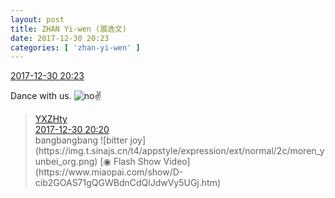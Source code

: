 ```yaml
---
layout: post
title: ZHAN Yi-wen (展逸文)
date: 2017-12-30 20:23
categories: [ 'zhan-yi-wen' ]
---
```


<div class="weibo-info">
  <a href="https://weibo.com/6108090526/FC4Sizpz8">2017-12-30 20:23</a>
</div>

Dance with us. ![no](https://img.t.sinajs.cn/t4/appstyle/expression/ext/normal/ae/buyao_org.gif):v:

<!-- more -->

> <div class="weibo-post-name">
>   <a href="http://weibo.com/2565158051">YXZHty</a>
> </div>
> <div class="weibo-info">
>   <a href="https://weibo.com/2565158051/FC4QVuMoH">2017-12-30 20:20</a>
> </div>
> bangbangbang ![bitter joy](https://img.t.sinajs.cn/t4/appstyle/expression/ext/normal/2c/moren_yunbei_org.png) [◉ Flash Show Video](https://www.miaopai.com/show/D-cib2GOAS71gQGWBdnCdQlJdwVy5UGj.htm)  
